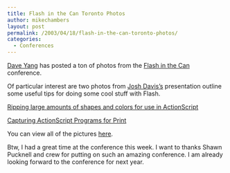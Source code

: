 ```yaml
---
title: Flash in the Can Toronto Photos
author: mikechambers
layout: post
permalink: /2003/04/18/flash-in-the-can-toronto-photos/
categories:
  - Conferences
---
```



[Dave Yang][1] has posted a ton of photos from the [Flash in the Can][2] conference.

Of particular interest are two photos from [Josh Davis&#8217;s][3] presentation outline some useful tips for doing some cool stuff with Flash.

[Ripping large amounts of shapes and colors for use in ActionScript][4]

[Capturing ActionScript Programs for Print][5]

You can view all of the pictures [here][6].

Btw, I had a great time at the conference this week. I want to thanks Shawn Pucknell and crew for putting on such an amazing conference. I am already looking forward to the conference for next year.

 [1]: http://quantumwave.com/flash/
 [2]: http://www/flashinthecan.com
 [3]: http://www.joshuadavis.com/
 [4]: http://quantumwave.com/flash/fitc03/pics/index.cfm?idx=23
 [5]: http://quantumwave.com/flash/fitc03/pics/index.cfm?idx=24
 [6]: http://quantumwave.com/flash/fitc03/pics/index.cfm?idx=1